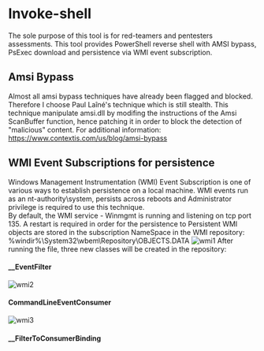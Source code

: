 # Invoke-shell
The sole purpose of this tool is for red-teamers and pentesters assessments.
This tool provides PowerShell reverse shell with AMSI bypass, PsExec download and persistence via WMI event subscription.

## Amsi Bypass
Almost all amsi bypass techniques have already been flagged and blocked. Therefore I choose Paul Laîné's technique which is still stealth. This technique manipulate amsi.dll by modifing the instructions of the Amsi ScanBuffer function, hence patching it in order to block the detection of "malicious" content.
    For additional information: https://www.contextis.com/us/blog/amsi-bypass

## WMI Event Subscriptions for persistence
Windows Management Instrumentation (WMI) Event Subscription is one of various ways to establish persistence on a local machine.
WMI events run as an nt-authority\system, persists across reboots and Administrator privilege is required to use this technique.      
By default, the WMI service - Winmgmt is running and listening on tcp port 135.
A restart is required in order for the persistence to 
Persistent WMI objects are stored in the subscription NameSpace in the WMI repository:
%windir%\System32\wbem\Repository\OBJECTS.DATA
![wmi1](https://user-images.githubusercontent.com/90933102/134239803-e1effd09-792f-4c3b-ad9f-dc8ae2a1c496.PNG)
After running the file, three new classes will be created in the repository:
#### __EventFilter
![wmi2](https://user-images.githubusercontent.com/90933102/134240537-b9e6d81b-46ff-49ad-8b64-5005d74e3eb1.PNG)
#### CommandLineEventConsumer
![wmi3](https://user-images.githubusercontent.com/90933102/134240862-69e2794f-435a-422b-a18c-2fd7ac9b1993.PNG)
#### __FilterToConsumerBinding

